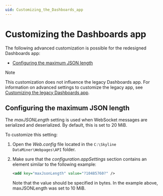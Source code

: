 ```yaml
---
uid: Customizing_the_Dashboards_app
---
```


# Customizing the Dashboards app

The following advanced customization is possible for the redesigned Dashboards app:

- [Configuring the maximum JSON length](#configuring-the-maximum-json-length)

> [!NOTE]
> This customization does not influence the legacy Dashboards app. For information on advanced settings to customize the legacy app, see [Customizing the legacy Dashboards app](xref:Customizing_the_legacy_Dashboards_app).

## Configuring the maximum JSON length

The *maxJSONLength* setting is used when WebSocket messages are serialized and deserialized. By default, this is set to 20 MiB.

To customize this setting:

1. Open the *Web.config* file located in the `C:\Skyline DataMiner\Webpages\API` folder.

1. Make sure that the *configuration.appSettings* section contains an element similar to the following example:

   ```xml
   <add key="maxJsonLength" value="?10485760?" />
   ```

   Note that the value should be specified in bytes. In the example above, maxJSONLength was set to 10 MiB.
